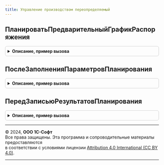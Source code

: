 ```yaml
---
title: Управление производством переопределяемый
---
```



## ПланироватьПредварительныйГрафикРаспоряжения
<details style="margin: 1em 0; padding: 0.5em; border: 1px solid #ccc; border-radius: 6px;">

<summary style="font-weight: bold; cursor: pointer;">Описание, пример вызова</summary>

```bsl

// Инициирует планирование графика производства распоряжения.
//
// Параметры:
//  НастройкиПланирования - Структура - настройки планирования графика.
//  АдресХранилища - УникальныйИдентификатор, Строка - адрес во временном хранилище,
//		по которому надо поместить результаты планирования.
//
Процедура ПланироватьПредварительныйГрафикРаспоряжения(НастройкиПланирования, АдресХранилища) Экспорт
```

Пример вызова
```bsl
УправлениеПроизводствомПереопределяемый.ПланироватьПредварительныйГрафикРаспоряжения(НастройкиПланирования, АдресХранилища) 
```
</details>

## ПослеЗаполненияПараметровПланирования
<details style="margin: 1em 0; padding: 0.5em; border: 1px solid #ccc; border-radius: 6px;">

<summary style="font-weight: bold; cursor: pointer;">Описание, пример вызова</summary>

```bsl

// Вызывается после заполнения параметров планирования до расчета графика производства.
//
// Параметры:
//  ПараметрыПланирования - Структура - параметры планирования графика.
//
Процедура ПослеЗаполненияПараметровПланирования(ПараметрыПланирования) Экспорт
```

Пример вызова
```bsl
УправлениеПроизводствомПереопределяемый.ПослеЗаполненияПараметровПланирования(ПараметрыПланирования) 
```
</details>

## ПередЗаписьюРезультатовПланирования
<details style="margin: 1em 0; padding: 0.5em; border: 1px solid #ccc; border-radius: 6px;">

<summary style="font-weight: bold; cursor: pointer;">Описание, пример вызова</summary>

```bsl

// Вызывается после расчета графика производства до его записи.
//
// Параметры:
//  ПараметрыПланирования - Структура - параметры планирования графика.
//
Процедура ПередЗаписьюРезультатовПланирования(ПараметрыПланирования) Экспорт
```

Пример вызова
```bsl
УправлениеПроизводствомПереопределяемый.ПередЗаписьюРезультатовПланирования(ПараметрыПланирования) 
```
</details>

---

© 2024, **ООО 1С-Софт**  
Все права защищены. Эта программа и сопроводительные материалы предоставляются  
в соответствии с условиями лицензии [Attribution 4.0 International (CC BY 4.0)](https://creativecommons.org/licenses/by/4.0/legalcode).

---
